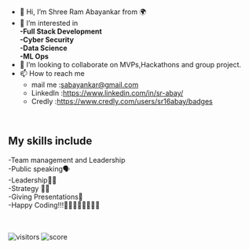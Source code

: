 
- 👋 Hi, I’m Shree Ram Abayankar from 🌍
- 👀 I’m interested in <br>
        <b>-Full Stack Development<br>
           -Cyber Security<br>
           -Data Science <br>
           -ML Ops<br>
        </b>
- 💞️ I’m looking to collaborate on MVPs,Hackathons and group project. 
- 📫 How to reach me 
    -  mail me  :sabayankar@gmail.com
    - LinkedIn  :https://www.linkedin.com/in/sr-abay/
    - Credly    :https://www.credly.com/users/sr16abay/badges
 <br>
<h2>My  skills include<br></h2>
-Team management and Leadership<br>
-Public speaking🗣<br>
-Leadership👨‍⚖️<br>
-Strategy 👨‍💻<br>
-Giving Presentations🤘<br>
-Happy Coding!!!👨‍💻👩‍💻👨‍💻👩‍💻 <br>   <br><br>


![visitors](https://visitor-badge.glitch.me/badge?page_id=sr-abay.sr-abay)
![score](https://gitwar.herokuapp.com/badge?username=sr-abay&color=green&style=plastic&label=profile+score)
      

<!---
sr-abay/sr-abay is a ✨ special ✨ repository because its `README.md` (this file) appears on your GitHub profile.
You can click the Preview link to take a look at your changes.
--->
 
